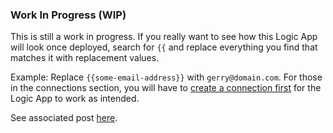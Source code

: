 ### Work In Progress (WIP)

This is still a work in progress. If you really want to see how this Logic App will look once deployed, search for `{{` and replace everything you find that matches it with replacement values.

Example: Replace `{{some-email-address}}` with `gerry@domain.com`. For those in the connections section, you will have to [create a connection first](https://automationadmin.com/2021/02/migrating-logic-apps/) for the Logic App to work as intended.

See associated post [here](https://automationadmin.com/2020/12/logic-apps-basic-auth-example).